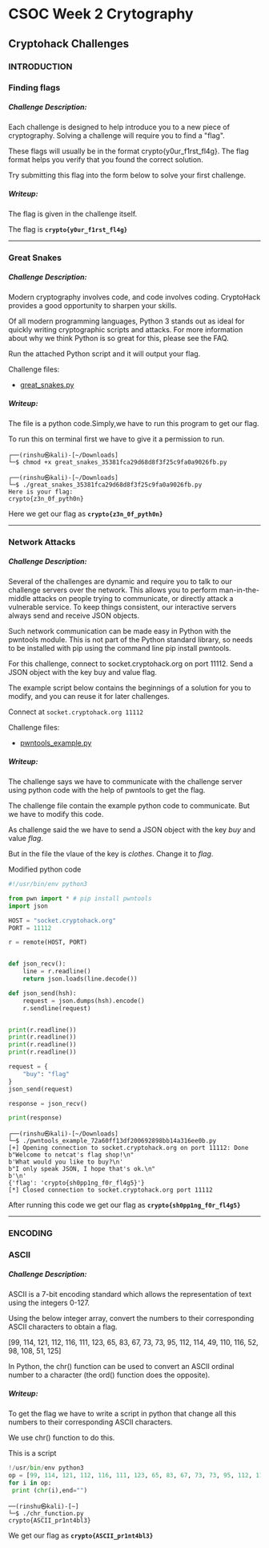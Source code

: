 # CSOC Week 2 Crytography

## Cryptohack Challenges

### INTRODUCTION 

### Finding flags

##### Challenge Description:

Each challenge is designed to help introduce you to a new piece of cryptography. Solving a challenge will require you to find a "flag".

These flags will usually be in the format crypto{y0ur_f1rst_fl4g}. The flag format helps you verify that you found the correct solution.

Try submitting this flag into the form below to solve your first challenge.

##### Writeup:

The flag is given in the challenge itself.

The flag is **`crypto{y0ur_f1rst_fl4g}`**

---

### Great Snakes

##### Challenge Description:

Modern cryptography involves code, and code involves coding. CryptoHack provides a good opportunity to sharpen your skills.

Of all modern programming languages, Python 3 stands out as ideal for quickly writing cryptographic scripts and attacks. For more information about why we think Python is so great for this, please see the FAQ.

Run the attached Python script and it will output your flag.

Challenge files:
  - [great_snakes.py](https://github.com/Divyanshukumar20/CSOC24/blob/main/Week2/Writeup_files/great_snakes_35381fca29d68d8f3f25c9fa0a9026fb.py)

##### Writeup:

The file is a python code.Simply,we have to run this program to get our flag.

To run this on terminal first we have to give it a permission to run.

```shell
┌──(rinshu㉿kali)-[~/Downloads]
└─$ chmod +x great_snakes_35381fca29d68d8f3f25c9fa0a9026fb.py        
     
┌──(rinshu㉿kali)-[~/Downloads]
└─$ ./great_snakes_35381fca29d68d8f3f25c9fa0a9026fb.py 
Here is your flag:
crypto{z3n_0f_pyth0n}

```
Here we get our flag as **`crypto{z3n_0f_pyth0n}`**

---

### Network Attacks

##### Challenge Description:

Several of the challenges are dynamic and require you to talk to our challenge servers over the network. This allows you to perform man-in-the-middle attacks on people trying to communicate, or directly attack a vulnerable service. To keep things consistent, our interactive servers always send and receive JSON objects.

Such network communication can be made easy in Python with the pwntools module. This is not part of the Python standard library, so needs to be installed with pip using the command line pip install pwntools.

For this challenge, connect to socket.cryptohack.org on port 11112. Send a JSON object with the key buy and value flag.

The example script below contains the beginnings of a solution for you to modify, and you can reuse it for later challenges.

Connect at `socket.cryptohack.org 11112`

Challenge files:
  - [pwntools_example.py](https://github.com/Divyanshukumar20/CSOC24/blob/main/Week2/Writeup_files/pwntools_example_72a60ff13df200692898bb14a316ee0b.py)

##### Writeup:

The challenge says we have to communicate with the challenge server using python code with the help of pwntools to get the flag.

The challenge file contain the example python code to communicate.
But we have to modify this code.

As challenge said the we have to send a JSON object with the key *buy* and value *flag*.

But in the file the vlaue of the key is *clothes*. Change it to *flag*.

Modified python code
```python
#!/usr/bin/env python3

from pwn import * # pip install pwntools
import json

HOST = "socket.cryptohack.org"
PORT = 11112

r = remote(HOST, PORT)


def json_recv():
    line = r.readline()
    return json.loads(line.decode())

def json_send(hsh):
    request = json.dumps(hsh).encode()
    r.sendline(request)


print(r.readline())
print(r.readline())
print(r.readline())
print(r.readline())

request = {
    "buy": "flag"
}
json_send(request)

response = json_recv()

print(response)
```
```shell
┌──(rinshu㉿kali)-[~/Downloads]
└─$ ./pwntools_example_72a60ff13df200692898bb14a316ee0b.py   
[+] Opening connection to socket.cryptohack.org on port 11112: Done
b"Welcome to netcat's flag shop!\n"
b'What would you like to buy?\n'
b"I only speak JSON, I hope that's ok.\n"
b'\n'
{'flag': 'crypto{sh0pp1ng_f0r_fl4g5}'}
[*] Closed connection to socket.cryptohack.org port 11112

```
After running this code we get our flag as **`crypto{sh0pp1ng_f0r_fl4g5}`**

---

### ENCODING

### ASCII

##### Challenge Description:

ASCII is a 7-bit encoding standard which allows the representation of text using the integers 0-127.

Using the below integer array, convert the numbers to their corresponding ASCII characters to obtain a flag.

[99, 114, 121, 112, 116, 111, 123, 65, 83, 67, 73, 73, 95, 112, 114, 49, 110, 116, 52, 98, 108, 51, 125]

 In Python, the chr() function can be used to convert an ASCII ordinal number to a character (the ord() function does the opposite).

##### Writeup:

To get the flag we have to write a script in python that change all this numbers to their corresponding ASCII characters.

We use chr() function to do this.

This is a script
```python
!/usr/bin/env python3
op = [99, 114, 121, 112, 116, 111, 123, 65, 83, 67, 73, 73, 95, 112, 114, 49, 110, 116, 52, 98, 108, 51, 125]
for i in op:
 print (chr(i),end="")
```
```shell
──(rinshu㉿kali)-[~]
└─$ ./chr_function.py   
crypto{ASCII_pr1nt4bl3}  
```
We get our flag as **`crypto{ASCII_pr1nt4bl3} `** 
